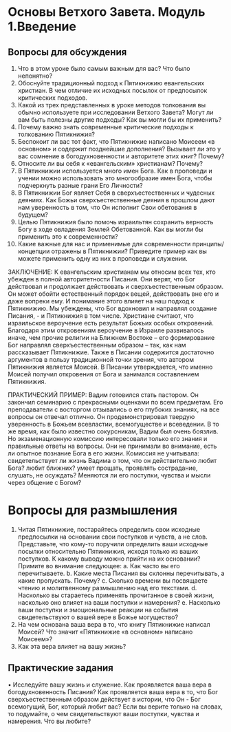 	
# Основы Ветхого Завета. Модуль 1.Введение

## Вопросы для обсуждения 

1.	Что в этом уроке было самым важным для вас? Что было непонятно?
2.	Обоснуйте традиционный  подход к Пятикнижию евангельских христиан. В чем  отличие их исходных посылок от предпосылок критических подходов.
3.	Какой из трех представленных в уроке методов толкования вы обычно используете при исследовании Ветхого Завета? Могут ли вам быть полезны другие подходы? Как вы могли бы их применить? 
4.	Почему важно знать современные критические подходы к толкованию Пятикнижия? 
5.	Беспокоит ли вас тот факт, что Пятикнижие написано Моисеем «в основном» и содержит позднейшие дополнения?  Вызывает ли это у вас сомнение в богодухновенности и авторитете этих книг? Почему? 
6.	Относите ли вы себя к «евангельским» христианам? Почему? 
7.	В Пятикнижии используется много имен Бога. Как в проповеди и учении можно использовать это многообразие имен Бога, чтобы подчеркнуть разные грани Его Личности? 
8.	В Пятикнижии Бог являет Себя в сверхъестественных и чудесных деяниях. Как Божьи сверхъестественные деяния в прошлом дают нам уверенность в том, что Он исполнит Свои обетования в будущем? 
9.	Целью Пятикнижия было помочь израильтян сохранить верность Богу в ходе овладения Землей Обетованной. Как вы могли бы применить это к современности? 
10.	Какие важные для нас и применимые для современности принципы/концепции отражены в Пятикнижии? Приведите пример как вы можете применить одну из них в проповеди и служении.  

 
ЗАКЛЮЧЕНИЕ: К евангельским христианам мы относим всех тех, кто убежден в полной авторитетности Писания. Они верят, что Бог действовал и продолжает действовать и сверхъестественным образом. Он может обойти естественный порядок вещей, действовать вне его и даже вопреки ему. И понимание этого влияет на наш подход к Пятикнижию. Мы убеждены, что Бог вдохновил и направлял создание Писания, - и Пятикнижия в том числе. 
Христиане считают, что израильское вероучение есть результат Божьих особых откровений. Благодаря этим откровениям вероучение в Израиле развивалось иначе, чем прочие религии на Ближнем Востоке – его формирование Бог направлял сверхъестественным образом – так, как нам рассказывает Пятикнижие.
Также в Писании содержится достаточно аргументов в пользу традиционной точки зрения, что автором Пятикнижия является Моисей. В Писании утверждается, что именно Моисей получил откровения от Бога и занимался составлением Пятикнижия.


ПРАКТИЧЕСКИЙ ПРИМЕР: Вадим готовился стать пастором.  Он закончил семинарию с прекрасными оценками по всем предметам. Его преподаватели с восторгом отзывались о его глубоких знаниях, на все вопросы он отвечал отлично. Он продемонстрировал твердую уверенность в Божьем всевластии, всемогуществе и всеведении. В то же время, как было известно сокурсникам, Вадим был очень боязлив. Но экзаменационную комиссию интересовали только его знания и правильные ответы на вопросы. Они не принимали во внимание, есть ли опытное познание Бога в его жизни.  Комиссия  не учитывала: свидетельствует ли жизнь  Вадима о том, что он действительно любит Бога? любит ближних? умеет прощать, проявлять сострадание, слушать, не осуждать?  Меняются ли его поступки, чувства и мысли через общение с Богом? 

# Вопросы для размышления
1.	Читая Пятикнижие, постарайтесь определить свои исходные предпосылки на основании свои поступков и чувств, а не слов. Представьте, что кому-то  поручили  определить ваши исходные посылки относительно Пятикнижия, исходя только из ваших поступков. К какому выводу можно прийти на их основании? Примите во внимание следующее: 
a.	Как часто вы его перечитываете. 
b.	Какие места Писания вы склонны перечитывать, а какие пропускать. Почему? 
c.	Сколько времени вы посвящаете чтению и молитвенному размышлению над его текстами. 
d.	Насколько вы стараетесь применять прочитанное в своей жизни, насколько оно влияет на ваши поступки и намерения? 
e.	Насколько ваши поступки и эмоциональные реакции на события свидетельствуют о вашей вере в  Божье могущество? 
2.	На чем основана ваша вера в то, что книгу Пятикнижие написал Моисей? Что значит «Пятикнижие «в основном» написано Моисеем»? 
3.	Как эта вера влияет на вашу жизнь? 

## Практические задания
•	Исследуйте вашу жизнь и служение.  Как проявляется ваша вера в богодухновенность Писания?   Как проявляется ваша вера в то, что Бог сверхъестественным образом действует  в истории, что Он -  Бог всемогущий, Бог, который любит вас?   Если вы верите только на словах, то подумайте, о чем свидетельствуют ваши поступки, чувства и намерения.  Что вы любите?

